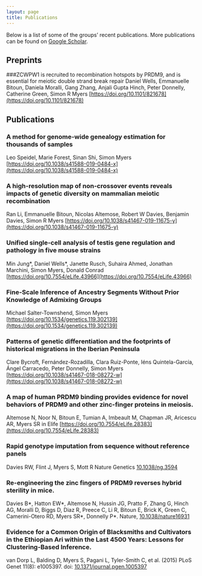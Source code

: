 ```yaml
---
layout: page
title: Publications
---
```

Below is a list of some of the groups’ recent publications.
More publications can be found on [Google Scholar](https://scholar.google.co.uk/citations?user=IUkRO7gAAAAJ).

## Preprints
###ZCWPW1 is recruited to recombination hotspots by PRDM9, and is essential for meiotic double strand break repair
Daniel Wells, Emmanuelle Bitoun, Daniela Moralli, Gang Zhang, Anjali Gupta Hinch, Peter Donnelly, Catherine Green, Simon R Myers [https://doi.org/10.1101/821678](https://doi.org/10.1101/821678)


## Publications

### A method for genome-wide genealogy estimation for thousands of samples
Leo Speidel, Marie Forest, Sinan Shi, Simon Myers [https://doi.org/10.1038/s41588-019-0484-x](https://doi.org/10.1038/s41588-019-0484-x)

### A high-resolution map of non-crossover events reveals impacts of genetic diversity on mammalian meiotic recombination
Ran Li, Emmanuelle Bitoun, Nicolas Altemose, Robert W Davies, Benjamin Davies, Simon R Myers [https://doi.org/10.1038/s41467-019-11675-y](https://doi.org/10.1038/s41467-019-11675-y)

### Unified single-cell analysis of testis gene regulation and pathology in five mouse strains
Min Jung*, Daniel Wells*, Janette Rusch, Suhaira Ahmed, Jonathan Marchini, Simon Myers, Donald Conrad [https://doi.org/10.7554/eLife.43966](https://doi.org/10.7554/eLife.43966)

### Fine-Scale Inference of Ancestry Segments Without Prior Knowledge of Admixing Groups
Michael Salter-Townshend, Simon Myers [https://doi.org/10.1534/genetics.119.302139](https://doi.org/10.1534/genetics.119.302139)

### Patterns of genetic differentiation and the footprints of historical migrations in the Iberian Peninsula
Clare Bycroft, Fernández-Rozadilla, Clara Ruiz-Ponte, Iéns Quintela-García, Ángel Carracedo, Peter Donnelly, Simon Myers [https://doi.org/10.1038/s41467-018-08272-w](https://doi.org/10.1038/s41467-018-08272-w)

### A map of human PRDM9 binding provides evidence for novel behaviors of PRDM9 and other zinc-finger proteins in meiosis.
Altemose N, Noor N, Bitoun E, Tumian A, Imbeault M, Chapman JR, Aricescu AR, Myers SR in Elife [https://doi.org/10.7554/eLife.28383](https://doi.org/10.7554/eLife.28383)

### Rapid genotype imputation from sequence without reference panels
Davies RW, Flint J, Myers S, Mott R Nature Genetics [10.1038/ng.3594](https://doi.org/10.1038/ng.3594)

### Re-engineering the zinc fingers of PRDM9 reverses hybrid sterility in mice.
Davies B*, Hatton EW*, Altemose N, Hussin JG, Pratto F, Zhang G, Hinch AG, Moralli D, Biggs D, Diaz R, Preece C, Li R, Bitoun E, Brick K, Green C, Camerini-Otero RD, Myers SR*, Donnelly P*.  Nature, [10.1038/nature16931](https://doi.org/10.1038/nature16931)

### Evidence for a Common Origin of Blacksmiths and Cultivators in the Ethiopian Ari within the Last 4500 Years: Lessons for Clustering-Based Inference.
van Dorp L, Balding D, Myers S, Pagani L, Tyler-Smith C, et al. (2015) PLoS Genet 11(8): e1005397. doi: [10.1371/journal.pgen.1005397](https://doi.org/10.1371/journal.pgen.1005397)
